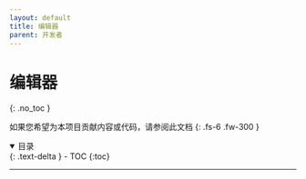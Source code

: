 ```yaml
---
layout: default
title: 编辑器
parent: 开发者
---
```

# 编辑器
{: .no_toc }

如果您希望为本项目贡献内容或代码，请参阅此文档
{: .fs-6 .fw-300 }


<details open markdown="block">
  <summary>
    目录
  </summary>
  {: .text-delta }
- TOC
{:toc}
</details>

---
